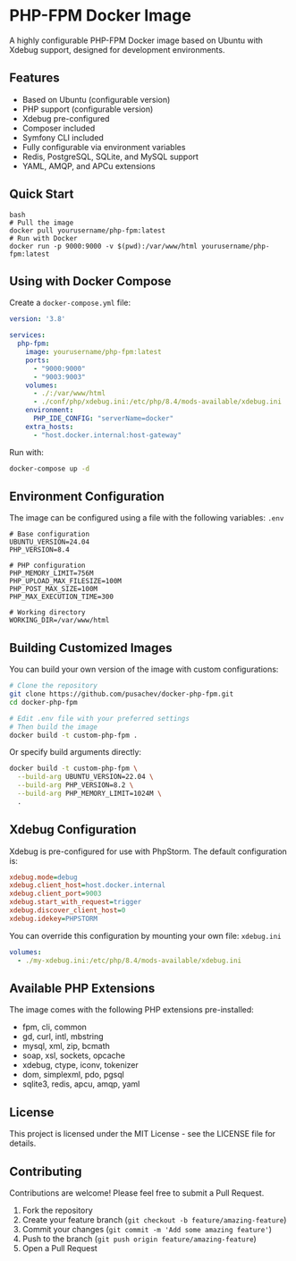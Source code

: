 # PHP-FPM Docker Image

A highly configurable PHP-FPM Docker image based on Ubuntu with Xdebug support, designed for development environments.

## Features

- Based on Ubuntu (configurable version)
- PHP support (configurable version)
- Xdebug pre-configured
- Composer included
- Symfony CLI included
- Fully configurable via environment variables
- Redis, PostgreSQL, SQLite, and MySQL support
- YAML, AMQP, and APCu extensions

## Quick Start
```
bash
# Pull the image
docker pull yourusername/php-fpm:latest
# Run with Docker
docker run -p 9000:9000 -v $(pwd):/var/www/html yourusername/php-fpm:latest
``` 

## Using with Docker Compose

Create a `docker-compose.yml` file:

```yaml
version: '3.8'

services:
  php-fpm:
    image: yourusername/php-fpm:latest
    ports:
      - "9000:9000"
      - "9003:9003"
    volumes:
      - ./:/var/www/html
      - ./conf/php/xdebug.ini:/etc/php/8.4/mods-available/xdebug.ini
    environment:
      PHP_IDE_CONFIG: "serverName=docker"
    extra_hosts:
      - "host.docker.internal:host-gateway"
```

Run with:
``` bash
docker-compose up -d
```
## Environment Configuration
The image can be configured using a file with the following variables: `.env`
``` 
# Base configuration
UBUNTU_VERSION=24.04
PHP_VERSION=8.4

# PHP configuration
PHP_MEMORY_LIMIT=756M
PHP_UPLOAD_MAX_FILESIZE=100M
PHP_POST_MAX_SIZE=100M
PHP_MAX_EXECUTION_TIME=300

# Working directory
WORKING_DIR=/var/www/html
```
## Building Customized Images
You can build your own version of the image with custom configurations:
``` bash
# Clone the repository
git clone https://github.com/pusachev/docker-php-fpm.git
cd docker-php-fpm

# Edit .env file with your preferred settings
# Then build the image
docker build -t custom-php-fpm .
```
Or specify build arguments directly:
``` bash
docker build -t custom-php-fpm \
  --build-arg UBUNTU_VERSION=22.04 \
  --build-arg PHP_VERSION=8.2 \
  --build-arg PHP_MEMORY_LIMIT=1024M \
  .
```
## Xdebug Configuration
Xdebug is pre-configured for use with PhpStorm. The default configuration is:
``` ini
xdebug.mode=debug
xdebug.client_host=host.docker.internal
xdebug.client_port=9003
xdebug.start_with_request=trigger
xdebug.discover_client_host=0
xdebug.idekey=PHPSTORM
```
You can override this configuration by mounting your own file: `xdebug.ini`
``` yaml
volumes:
  - ./my-xdebug.ini:/etc/php/8.4/mods-available/xdebug.ini
```
## Available PHP Extensions
The image comes with the following PHP extensions pre-installed:
- fpm, cli, common
- gd, curl, intl, mbstring
- mysql, xml, zip, bcmath
- soap, xsl, sockets, opcache
- xdebug, ctype, iconv, tokenizer
- dom, simplexml, pdo, pgsql
- sqlite3, redis, apcu, amqp, yaml

## License
This project is licensed under the MIT License - see the LICENSE file for details.
## Contributing
Contributions are welcome! Please feel free to submit a Pull Request.
1. Fork the repository
2. Create your feature branch (`git checkout -b feature/amazing-feature`)
3. Commit your changes (`git commit -m 'Add some amazing feature'`)
4. Push to the branch (`git push origin feature/amazing-feature`)
5. Open a Pull Request
